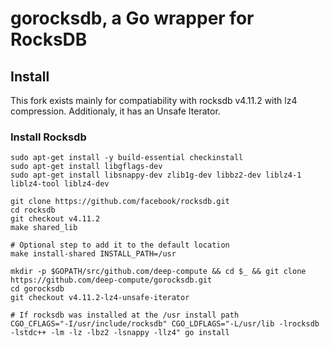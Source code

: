 # gorocksdb, a Go wrapper for RocksDB

## Install

This fork exists mainly for compatiability with rocksdb v4.11.2 with lz4 compression.
Additionaly, it has an Unsafe Iterator.

### Install Rocksdb

```
sudo apt-get install -y build-essential checkinstall
sudo apt-get install libgflags-dev
sudo apt-get install libsnappy-dev zlib1g-dev libbz2-dev liblz4-1 liblz4-tool liblz4-dev

git clone https://github.com/facebook/rocksdb.git
cd rocksdb
git checkout v4.11.2
make shared_lib

# Optional step to add it to the default location
make install-shared INSTALL_PATH=/usr
```

```
mkdir -p $GOPATH/src/github.com/deep-compute && cd $_ && git clone https://github.com/deep-compute/gorocksdb.git
cd gorocksdb
git checkout v4.11.2-lz4-unsafe-iterator

# If rocksdb was installed at the /usr install path
CGO_CFLAGS="-I/usr/include/rocksdb" CGO_LDFLAGS="-L/usr/lib -lrocksdb -lstdc++ -lm -lz -lbz2 -lsnappy -llz4" go install
```
